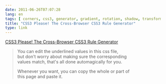 ```yaml
---
date: 2011-06-26T07:07:28
lang: en
tags: [ corners, css3, generator, gradient, rotation, shadow, transformations ]
title: "CSS3 Please! The Cross-Browser CSS3 Rule Generator"
type: link
---
```


[CSS3 Please! The Cross-Browser CSS3 Rule
Generator](http://css3please.com/)

> You can edit the underlined values in this css file,\
> but don't worry about making sure the corresponding\
> values match, that's all done automagically for you.
>
> Whenever you want, you can copy the whole or part of\
> this page and paste it.

